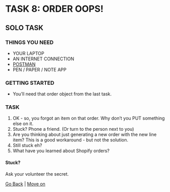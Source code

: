 # TASK 8: ORDER OOPS!

## SOLO TASK

### THINGS YOU NEED
- YOUR LAPTOP
- AN INTERNET CONNECTION
- [POSTMAN](https://www.getpostman.com/)
- PEN / PAPER / NOTE APP

### GETTING STARTED
- You’ll need that order object from the last task.

### TASK
1. OK - so, you forgot an item on that order. Why don’t you PUT something else on it.
2. Stuck? Phone a friend. (Or turn to the person next to you)
3. Are you thinking about just generating a new order with the new line item? This is a good workaround - but not the solution.
4. Still stuck eh?
5. What have you learned about Shopify orders?

#### Stuck?
Ask your volunteer the secret.

[Go Back](task7.md) | [Move on](task9.md)
